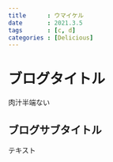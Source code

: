 ```yaml
---
title      : ウマイケル
date       : 2021.3.5
tags       : [c, d]
categories : [Delicious]
---
```

# ブログタイトル

肉汁半端ない
<!--more-->

## ブログサブタイトル

テキスト